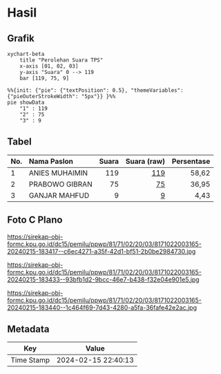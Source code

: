 # Hasil

## Grafik

```mermaid
xychart-beta
    title "Perolehan Suara TPS"
    x-axis [01, 02, 03]
    y-axis "Suara" 0 --> 119
    bar [119, 75, 9]
```

```mermaid
%%{init: {"pie": {"textPosition": 0.5}, "themeVariables": {"pieOuterStrokeWidth": "5px"}} }%%
pie showData
    "1" : 119
    "2" : 75
    "3" : 9
```

## Tabel

| No. | Nama Paslon    | Suara | Suara (raw) | Persentase |
|:--- |:-------------- | -----:| -----------:| ----------:|
| 1   | ANIES MUHAIMIN | 119   | [119][p-1]  | 58,62      |
| 2   | PRABOWO GIBRAN | 75    | [75][p-2]   | 36,95      |
| 3   | GANJAR MAHFUD  | 9     | [9][p-3]    | 4,43       |


[p-1]: https://github.com/gigit-pemilu/pemilu-2024-81-maluku/blob/main/pilpres/hitung-suara/sub/81-maluku/sub/71-kota-ambon/sub/02-sirimau/sub/2003-batu-merah/sub/165-tps/sub/paslon-1.txt
[p-2]: https://github.com/gigit-pemilu/pemilu-2024-81-maluku/blob/main/pilpres/hitung-suara/sub/81-maluku/sub/71-kota-ambon/sub/02-sirimau/sub/2003-batu-merah/sub/165-tps/sub/paslon-2.txt
[p-3]: https://github.com/gigit-pemilu/pemilu-2024-81-maluku/blob/main/pilpres/hitung-suara/sub/81-maluku/sub/71-kota-ambon/sub/02-sirimau/sub/2003-batu-merah/sub/165-tps/sub/paslon-3.txt

## Foto C Plano

https://sirekap-obj-formc.kpu.go.id/dc15/pemilu/ppwp/81/71/02/20/03/8171022003165-20240215-183417--c6ec4271-a35f-42d1-bf51-2b0be2984730.jpg

https://sirekap-obj-formc.kpu.go.id/dc15/pemilu/ppwp/81/71/02/20/03/8171022003165-20240215-183433--93bfb1d2-9bcc-46e7-b438-f32e04e901e5.jpg

https://sirekap-obj-formc.kpu.go.id/dc15/pemilu/ppwp/81/71/02/20/03/8171022003165-20240215-183440--1c464f69-7d43-4280-a5fa-36fafe42e2ac.jpg


## Metadata

| Key        | Value               |
| ---------- | ------------------- |
| Time Stamp | 2024-02-15 22:40:13 |



